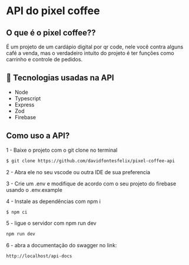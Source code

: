 # API do pixel coffee
## O que é o pixel coffee??
É um projeto de um cardápio digital por qr code, nele você contra alguns café a venda, mas o verdadeiro intuito do projeto é ter funções como carrinho e controle de pedidos.

## 🔨 Tecnologias usadas na API
- Node
- Typescript
- Express
- Zod
- Firebase

## Como uso a API?

1 - Baixe o projeto com o git clone no terminal
````bash
$ git clone https://github.com/davidfontesfelix/pixel-coffee-api
````
2 - Abra ele no seu vscode ou outra IDE de sua preferencia

3 - Crie um .env e modifique de acordo com o seu projeto do firebase usando o .env.example

4 - Instale as dependências com npm i
```` bash 
$ npm ci
````
5 - ligue o servidor com npm run dev
```` bash 
npm run dev
````
6 - abra a documentação do swagger no link: 
```` bash 
http://localhost/api-docs
````
